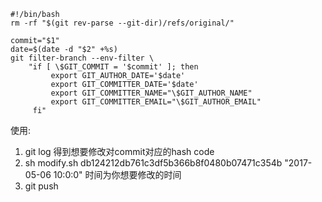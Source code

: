 ```shell
#!/bin/bash
rm -rf "$(git rev-parse --git-dir)/refs/original/"

commit="$1"
date=$(date -d "$2" +%s)
git filter-branch --env-filter \
    "if [ \$GIT_COMMIT = '$commit' ]; then
         export GIT_AUTHOR_DATE='$date'
         export GIT_COMMITTER_DATE='$date'
         export GIT_COMMITTER_NAME="\$GIT_AUTHOR_NAME"
         export GIT_COMMITTER_EMAIL="\$GIT_AUTHOR_EMAIL"
     fi"
```

使用:
1. git log 得到想要修改对commit对应的hash code
2. sh modify.sh db124212db761c3df5b366b8f0480b07471c354b "2017-05-06 10:0:0"  时间为你想要修改的时间
3. git push



